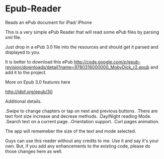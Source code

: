 # Epub-Reader
Reads an ePub document for iPad/ iPhone

This is a very simple ePub Reader that will read some ePub files by parsing xml file.

Just drop in a ePub 3.0 file into the resources and should get it parsed and displayed to you.





It is better to download this ePub
http://code.google.com/p/epub-revision/downloads/detail?name=9780316000000_MobyDick_r2.epub
and add it to the project.

More on Epub 3.0 features here

http://idpf.org/epub/30

Additional details.

 .Swipe to change chapters or tap on next and previous buttons.
 .There are text font size increase and decrese methods.
 .Day/Night reading Mode.
 .Search text on a current page.
 .Orientation support.
 .Curl pages animation.

The app will rememeber the size of the text and mode selected. 

Guys can use this reader without any credits to me. Use it and say it's your own. But, if you add any enhancements to
the existing code, please do those changes here as well. 

